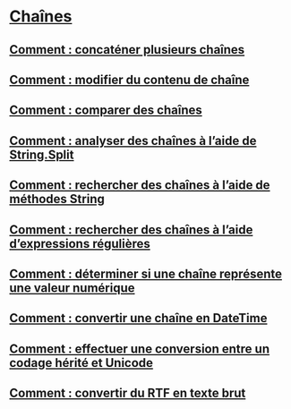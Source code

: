 # [Chaînes](index.md)
## [Comment : concaténer plusieurs chaînes](how-to-concatenate-multiple-strings.md)
## [Comment : modifier du contenu de chaîne](how-to-modify-string-contents.md)
## [Comment : comparer des chaînes](how-to-compare-strings.md)
## [Comment : analyser des chaînes à l’aide de String.Split](how-to-parse-strings-using-string-split.md)
## [Comment : rechercher des chaînes à l’aide de méthodes String](how-to-search-strings-using-string-methods.md)
## [Comment : rechercher des chaînes à l’aide d’expressions régulières](how-to-search-strings-using-regular-expressions.md)
## [Comment : déterminer si une chaîne représente une valeur numérique](how-to-determine-whether-a-string-represents-a-numeric-value.md)
## [Comment : convertir une chaîne en DateTime](how-to-convert-a-string-to-a-datetime.md)
## [Comment : effectuer une conversion entre un codage hérité et Unicode](how-to-convert-between-legacy-encodings-and-unicode.md)
## [Comment : convertir du RTF en texte brut](how-to-convert-rtf-to-plain-text.md)
